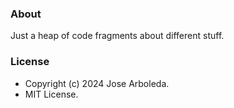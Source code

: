 ### About
Just a heap of code fragments about different stuff.

### License
* Copyright (c) 2024 Jose Arboleda.
* MIT License.
